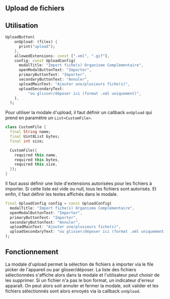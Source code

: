 ## Upload de fichiers

## Utilisation

```dart
UploadButton(
    onUpload: (files) {
      print("upload");
    },
    allowedExtensions: const [".xml", ".gif"],
    config: const UploadConfig(
      modalTitle: "Import fiche(s) Organisme Complémentaire",
      openModalButtonText: "Importer",
      primaryButtonText: "Importer",
      secondaryButtonText: "Annuler",
      uploadMainText: "Ajouter une/plusieurs fiche(s)",
      uploadSecondaryText:
          "ou glisser/déposer ici (format .xml uniquement)",
    ),
  );
```

Pour utiliser la modale d'upload, il faut définir un callback `onUpload` qui prend en paramètre un `List<CustomFile>`.

```dart
class CustomFile {
  final String name;
  final Uint8List bytes;
  final int size;

  CustomFile({
    required this.name,
    required this.bytes,
    required this.size,
  });
}
```

Il faut aussi définir une liste d'extensions autorisées pour les fichiers à importer. Si cette liste est vide ou null, tous les fichiers sont autorisés.
Et enfin, il faut définir les textes affichés dans le modale.

```dart
final UploadConfig config = const UploadConfig(
  modalTitle: "Import fiche(s) Organisme Complémentaire",
  openModalButtonText: "Importer",
  primaryButtonText: "Importer",
  secondaryButtonText: "Annuler",
  uploadMainText: "Ajouter une/plusieurs fiche(s)",
  uploadSecondaryText: "ou glisser/déposer ici (format .xml uniquement)",
);
```

## Fonctionnement

La modale d'upload permet la sélection de fichiers à importer via le file picker de l'appareil ou par glisser/déposer.
La liste des fichiers sélectionnées s'affiche alors dans la modale et l'utilisateur peut choisir de les supprimer. Si un fichier n'a pas le bon format, un indicateur d'erreur apparaît.
On peut alors soit annuler et fermer la modale, soit valider et les fichiers sélectionnés sont alors envoyés via la callback `onUpload`.